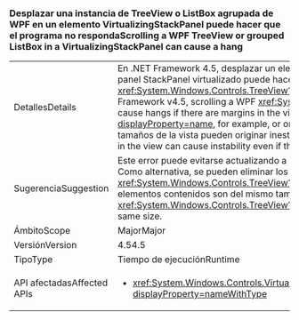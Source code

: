 ### <a name="scrolling-a-wpf-treeview-or-grouped-listbox-in-a-virtualizingstackpanel-can-cause-a-hang"></a><span data-ttu-id="ccc32-101">Desplazar una instancia de TreeView o ListBox agrupada de WPF en un elemento VirtualizingStackPanel puede hacer que el programa no responda</span><span class="sxs-lookup"><span data-stu-id="ccc32-101">Scrolling a WPF TreeView or grouped ListBox in a VirtualizingStackPanel can cause a hang</span></span>

|   |   |
|---|---|
|<span data-ttu-id="ccc32-102">Detalles</span><span class="sxs-lookup"><span data-stu-id="ccc32-102">Details</span></span>|<span data-ttu-id="ccc32-103">En .NET Framework 4.5, desplazar un elemento <xref:System.Windows.Controls.TreeView?displayProperty=name> de WPF en un panel StackPanel virtualizado puede hacer que el programa no responda si hay márgenes en la ventanilla (entre los elementos de <xref:System.Windows.Controls.TreeView?displayProperty=name>, por ejemplo, o en algún elemento ItemsPresenter).</span><span class="sxs-lookup"><span data-stu-id="ccc32-103">In the .NET Framework v4.5, scrolling a WPF <xref:System.Windows.Controls.TreeView?displayProperty=name> in a virtualized stack panel can cause hangs if there are margins in the viewport (between the items in the <xref:System.Windows.Controls.TreeView?displayProperty=name>, for example, or on an ItemsPresenter element).</span></span> <span data-ttu-id="ccc32-104">Además, en algunos casos, los elementos de diferentes tamaños de la vista pueden originar inestabilidad aun cuando no haya márgenes.</span><span class="sxs-lookup"><span data-stu-id="ccc32-104">Additionally, in some cases, different sized items in the view can cause instability even if there are no margins.</span></span>|
|<span data-ttu-id="ccc32-105">Sugerencia</span><span class="sxs-lookup"><span data-stu-id="ccc32-105">Suggestion</span></span>|<span data-ttu-id="ccc32-106">Este error puede evitarse actualizando a .NET Framework 4.5.1.</span><span class="sxs-lookup"><span data-stu-id="ccc32-106">This bug can be avoided by upgrading to .NET Framework 4.5.1.</span></span> <span data-ttu-id="ccc32-107">Como alternativa, se pueden eliminar los márgenes de las colecciones de vista (como las instancias de <xref:System.Windows.Controls.TreeView?displayProperty=name>) dentro de los paneles StackPanel virtualizados si todos los elementos contenidos son del mismo tamaño.</span><span class="sxs-lookup"><span data-stu-id="ccc32-107">Alternatively, margins can be removed from view collections (like <xref:System.Windows.Controls.TreeView?displayProperty=name>s) within virtualized stack panels if all contained items are the same size.</span></span>|
|<span data-ttu-id="ccc32-108">Ámbito</span><span class="sxs-lookup"><span data-stu-id="ccc32-108">Scope</span></span>|<span data-ttu-id="ccc32-109">Major</span><span class="sxs-lookup"><span data-stu-id="ccc32-109">Major</span></span>|
|<span data-ttu-id="ccc32-110">Versión</span><span class="sxs-lookup"><span data-stu-id="ccc32-110">Version</span></span>|<span data-ttu-id="ccc32-111">4.5</span><span class="sxs-lookup"><span data-stu-id="ccc32-111">4.5</span></span>|
|<span data-ttu-id="ccc32-112">Tipo</span><span class="sxs-lookup"><span data-stu-id="ccc32-112">Type</span></span>|<span data-ttu-id="ccc32-113">Tiempo de ejecución</span><span class="sxs-lookup"><span data-stu-id="ccc32-113">Runtime</span></span>|
|<span data-ttu-id="ccc32-114">API afectadas</span><span class="sxs-lookup"><span data-stu-id="ccc32-114">Affected APIs</span></span>|<ul><li><xref:System.Windows.Controls.VirtualizingStackPanel.SetIsVirtualizing(System.Windows.DependencyObject,System.Boolean)?displayProperty=nameWithType></li></ul>|

